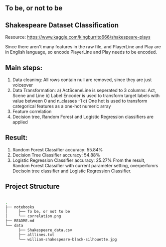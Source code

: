 ## To be, or not to be

## Shakespeare Dataset Classification

Resource: https://www.kaggle.com/kingburrito666/shakespeare-plays

Since there aren't many features in the raw file, and PlayerLine and Play are in English language, so encode PlayerLine and Play needs to be encoded.

## Main steps:
   1. Data cleaning: All rows contain null are removed, since they are just voiceover
   2. Data Transformation:
                                        a) ActSceneLine is seperated to 3 columns: Act, Scene and Line
                                        b) Label Encoder is used to transform target labels with value between 0 and
                                            n_classes -1
                                        c) One hot is used to transform categorical features as a one-hot numeric array
   3. Feature correlation
   4. Decision tree, Random Forest and Logistic Regression classifiers are applied

## Result:
   1. Random Forest Classifier accuracy: 55.84%
   2. Decision Tree Classifier accuracy: 54.88%
   3. Logistic Regression Classifier accuracy: 25.27%
From the result, Random Forest Classifier with current parameter setting, overperfomrs Decisoin tree classifier and Logistic Regression Classifier.

## Project Structure

```bash

.
├── notebooks
│     ├── To be, or not to be
│     └── correlation.png
├── README.md
└── data
      ├── Shakespeare_data.csv
      ├── alllines.txt
      └── william-shakespeare-black-silhouette.jpg
```
